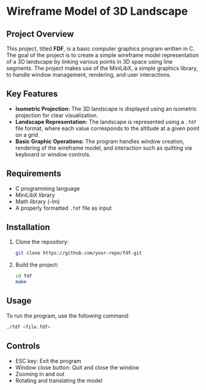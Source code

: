 # Wireframe Model of 3D Landscape

## Project Overview
This project, titled **FDF**, is a basic computer graphics program written in C. The goal of the project is to create a simple wireframe model representation of a 3D landscape by linking various points in 3D space using line segments. The project makes use of the MiniLibX, a simple graphics library, to handle window management, rendering, and user interactions.

## Key Features
- **Isometric Projection:** The 3D landscape is displayed using an isometric projection for clear visualization.
- **Landscape Representation:** The landscape is represented using a `.fdf` file format, where each value corresponds to the altitude at a given point on a grid.
- **Basic Graphic Operations:** The program handles window creation, rendering of the wireframe model, and interaction such as quitting via keyboard or window controls.
  
## Requirements
- C programming language
- MiniLibX library
- Math library (-lm)
- A properly formatted `.fdf` file as input

## Installation
1. Clone the repository:
    ```bash
    git clone https://github.com/your-repo/fdf.git
    ```
2. Build the project:
    ```bash
    cd fdf
    make
    ```

## Usage
To run the program, use the following command:
```bash
./fdf <file.fdf>
```
## Controls 
- ESC key: Exit the program
- Window close button: Quit and close the window
- Zooming in and out
- Rotating and translating the model

